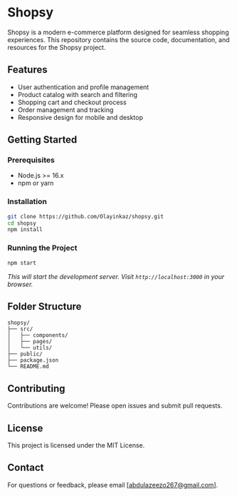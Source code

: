 # Shopsy

Shopsy is a modern e-commerce platform designed for seamless shopping experiences. This repository contains the source code, documentation, and resources for the Shopsy project.

## Features

- User authentication and profile management
- Product catalog with search and filtering
- Shopping cart and checkout process
- Order management and tracking
- Responsive design for mobile and desktop

## Getting Started

### Prerequisites

- Node.js >= 16.x
- npm or yarn

### Installation

```bash
git clone https://github.com/Olayinkaz/shopsy.git
cd shopsy
npm install
```

### Running the Project

```bash
npm start
```
_This will start the development server. Visit `http://localhost:3000` in your browser._

## Folder Structure

```
shopsy/
├── src/
│   ├── components/
│   ├── pages/
│   └── utils/
├── public/
├── package.json
└── README.md
```

## Contributing

Contributions are welcome! Please open issues and submit pull requests.

## License

This project is licensed under the MIT License.

## Contact

For questions or feedback, please email [abdulazeezo267@gmail.com].
